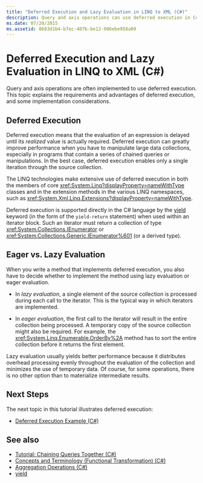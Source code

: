 ```yaml
---
title: "Deferred Execution and Lazy Evaluation in LINQ to XML (C#)"
description: Query and axis operations can use deferred execution in C#. Learn about requirements and advantages of deferred execution and implementation considerations.
ms.date: 07/20/2015
ms.assetid: 8683d1b4-b7ec-407b-be12-906ebe958a09
---
```

# Deferred Execution and Lazy Evaluation in LINQ to XML (C#)
Query and axis operations are often implemented to use deferred execution. This topic explains the requirements and advantages of deferred execution, and some implementation considerations.  
  
## Deferred Execution  
 Deferred execution means that the evaluation of an expression is delayed until its *realized* value is actually required. Deferred execution can greatly improve performance when you have to manipulate large data collections, especially in programs that contain a series of chained queries or manipulations. In the best case, deferred execution enables only a single iteration through the source collection.  
  
 The LINQ technologies make extensive use of deferred execution in both the members of core <xref:System.Linq?displayProperty=nameWithType> classes and in the extension methods in the various LINQ namespaces, such as <xref:System.Xml.Linq.Extensions?displayProperty=nameWithType>.  
  
 Deferred execution is supported directly in the C# language by the [yield](../../../language-reference/keywords/yield.md) keyword (in the form of the `yield-return` statement) when used within an iterator block. Such an iterator must return a collection of type <xref:System.Collections.IEnumerator> or <xref:System.Collections.Generic.IEnumerator%601> (or a derived type).  
  
## Eager vs. Lazy Evaluation  
 When you write a method that implements deferred execution, you also have to decide whether to implement the method using lazy evaluation or eager evaluation.  
  
- In *lazy evaluation*, a single element of the source collection is processed during each call to the iterator. This is the typical way in which iterators are implemented.  
  
- In *eager evaluation*, the first call to the iterator will result in the entire collection being processed. A temporary copy of the source collection might also be required. For example, the <xref:System.Linq.Enumerable.OrderBy%2A> method has to sort the entire collection before it returns the first element.  
  
 Lazy evaluation usually yields better performance because it distributes overhead processing evenly throughout the evaluation of the collection and minimizes the use of temporary data. Of course, for some operations, there is no other option than to materialize intermediate results.  
  
## Next Steps  
 The next topic in this tutorial illustrates deferred execution:  
  
- [Deferred Execution Example (C#)](./deferred-execution-example.md)  
  
## See also

- [Tutorial: Chaining Queries Together (C#)](./deferred-execution-and-lazy-evaluation-in-linq-to-xml.md)
- [Concepts and Terminology (Functional Transformation) (C#)](./concepts-and-terminology-functional-transformation.md)
- [Aggregation Operations (C#)](./aggregation-operations.md)
- [yield](../../../language-reference/keywords/yield.md)
